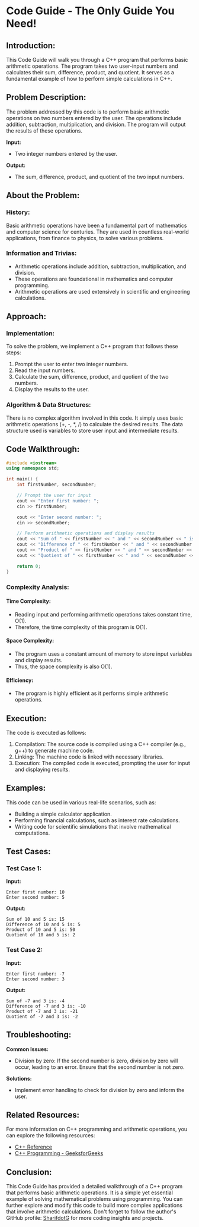 # Code Guide - The Only Guide You Need!

## Introduction:
This Code Guide will walk you through a C++ program that performs basic arithmetic operations. The program takes two user-input numbers and calculates their sum, difference, product, and quotient. It serves as a fundamental example of how to perform simple calculations in C++.

## Problem Description:
The problem addressed by this code is to perform basic arithmetic operations on two numbers entered by the user. The operations include addition, subtraction, multiplication, and division. The program will output the results of these operations.

**Input:**
- Two integer numbers entered by the user.

**Output:**
- The sum, difference, product, and quotient of the two input numbers.

## About the Problem:

### History:
Basic arithmetic operations have been a fundamental part of mathematics and computer science for centuries. They are used in countless real-world applications, from finance to physics, to solve various problems.

### Information and Trivias:
- Arithmetic operations include addition, subtraction, multiplication, and division.
- These operations are foundational in mathematics and computer programming.
- Arithmetic operations are used extensively in scientific and engineering calculations.

## Approach:

### Implementation:
To solve the problem, we implement a C++ program that follows these steps:
1. Prompt the user to enter two integer numbers.
2. Read the input numbers.
3. Calculate the sum, difference, product, and quotient of the two numbers.
4. Display the results to the user.

### Algorithm & Data Structures:
There is no complex algorithm involved in this code. It simply uses basic arithmetic operations (+, -, *, /) to calculate the desired results. The data structure used is variables to store user input and intermediate results.

## Code Walkthrough:

```cpp
#include <iostream>
using namespace std;

int main() {
    int firstNumber, secondNumber;

    // Prompt the user for input
    cout << "Enter first number: ";
    cin >> firstNumber;

    cout << "Enter second number: ";
    cin >> secondNumber;

    // Perform arithmetic operations and display results
    cout << "Sum of " << firstNumber << " and " << secondNumber << " is: " << firstNumber + secondNumber << endl;
    cout << "Difference of " << firstNumber << " and " << secondNumber << " is: " << firstNumber - secondNumber << endl;
    cout << "Product of " << firstNumber << " and " << secondNumber << " is: " << firstNumber * secondNumber << endl;
    cout << "Quotient of " << firstNumber << " and " << secondNumber << " is: " << firstNumber / secondNumber << endl;

    return 0;
}
```

### Complexity Analysis:

#### Time Complexity:
- Reading input and performing arithmetic operations takes constant time, O(1).
- Therefore, the time complexity of this program is O(1).

#### Space Complexity:
- The program uses a constant amount of memory to store input variables and display results.
- Thus, the space complexity is also O(1).

#### Efficiency:
- The program is highly efficient as it performs simple arithmetic operations.

## Execution:

The code is executed as follows:
1. Compilation: The source code is compiled using a C++ compiler (e.g., g++) to generate machine code.
2. Linking: The machine code is linked with necessary libraries.
3. Execution: The compiled code is executed, prompting the user for input and displaying results.

## Examples:

This code can be used in various real-life scenarios, such as:
- Building a simple calculator application.
- Performing financial calculations, such as interest rate calculations.
- Writing code for scientific simulations that involve mathematical computations.

## Test Cases:

### Test Case 1:
**Input:**
```
Enter first number: 10
Enter second number: 5
```
**Output:**
```
Sum of 10 and 5 is: 15
Difference of 10 and 5 is: 5
Product of 10 and 5 is: 50
Quotient of 10 and 5 is: 2
```

### Test Case 2:
**Input:**
```
Enter first number: -7
Enter second number: 3
```
**Output:**
```
Sum of -7 and 3 is: -4
Difference of -7 and 3 is: -10
Product of -7 and 3 is: -21
Quotient of -7 and 3 is: -2
```

## Troubleshooting:

**Common Issues:**
- Division by zero: If the second number is zero, division by zero will occur, leading to an error. Ensure that the second number is not zero.

**Solutions:**
- Implement error handling to check for division by zero and inform the user.

## Related Resources:

For more information on C++ programming and arithmetic operations, you can explore the following resources:
- [C++ Reference](https://en.cppreference.com/)
- [C++ Programming - GeeksforGeeks](https://www.geeksforgeeks.org/c-plus-plus/)

## Conclusion:

This Code Guide has provided a detailed walkthrough of a C++ program that performs basic arithmetic operations. It is a simple yet essential example of solving mathematical problems using programming. You can further explore and modify this code to build more complex applications that involve arithmetic calculations. Don't forget to follow the author's GitHub profile: [SharifdotG](https://github.com/SharifdotG) for more coding insights and projects.